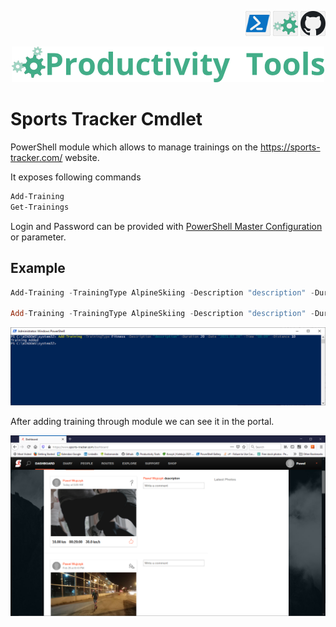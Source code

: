 <!--Category:Powershell--> 
 <p align="right">
    <a href="https://www.powershellgallery.com/packages/ProductivityTools.SportsTracker/"><img src="Images/Header/Powershell_border_40px.png" /></a>
    <a href="http://productivitytools.tech/sports-tracker-cmdlet//"><img src="Images/Header/ProductivityTools_green_40px_2.png" /><a> 
    <a href="https://github.com/ProductivityTools-TrainingLog/ProductivityTools.SportsTracker.Cmdlet"><img src="Images/Header/Github_border_40px.png" /></a>
</p>
<p align="center">
    <a href="http://productivitytools.tech/">
        <img src="Images/Header/LogoTitle_green_500px.png" />
    </a>
</p>

# Sports Tracker Cmdlet
 
PowerShell module which allows to manage trainings on the https://sports-tracker.com/ website.

<!--more-->
It exposes following commands
 ```powershell
Add-Training
Get-Trainings
```
Login and Password can be provided with [PowerShell Master Configuration](http://productivitytools.tech/powershell-master-configuration/) or parameter.

## Example
```powershell
Add-Training -TrainingType AlpineSkiing -Description "description" -Duration 20 -Date "2020.02.26" -Time "08:09" -Distance 69

Add-Training -TrainingType AlpineSkiing -Description "description" -Duration 20 -Date "2020.02.26" -Time "08:09" -Distance 69 -Login pawel@pawel.pl -Password "fdsa" -Verbose
```
 
 ![Cmdlet Example](Images/TrainingCmdlet.png)

 After adding training through module we can see it in the portal.

 <!--og-image-->
 ![Example](Images/TrainingAdded.png)
 
